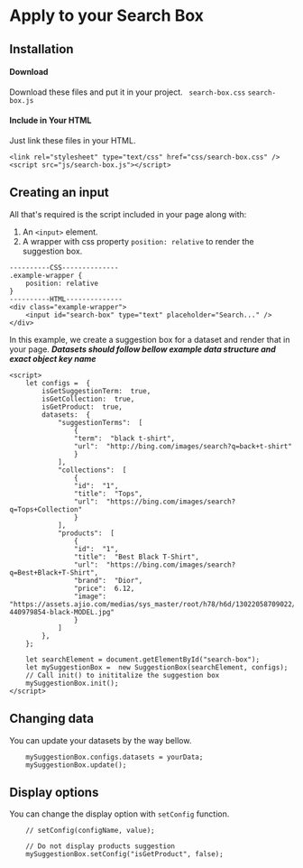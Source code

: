 # Apply to your Search Box
## Installation
#### Download
Download these files and put it in your project.
` search-box.css`
`search-box.js`

#### Include in Your HTML
Just link these files in your HTML.
```
<link rel="stylesheet" type="text/css" href="css/search-box.css" />
<script src="js/search-box.js"></script>
```


## Creating an input
All that's required is the script included in your page along with:
1. An `<input>` element.
2. A wrapper with css property `position: relative` to render the suggestion box.
```
----------CSS--------------
.example-wrapper {
	position: relative
}
----------HTML--------------
<div class="example-wrapper">
	<input id="search-box" type="text" placeholder="Search..." />
</div>
```


In this example, we create a suggestion box for a dataset and render that in your page.
***Datasets should follow bellow example data structure and exact object key name***
```
<script>
	let configs =  {
		isGetSuggestionTerm:  true,
		isGetCollection:  true,
		isGetProduct:  true,
		datasets:  {
			"suggestionTerms":  [
				{
				"term":  "black t-shirt",
				"url":  "http://bing.com/images/search?q=back+t-shirt"
				}
			],
			"collections":  [
				{
				"id":  "1",
				"title":  "Tops",
				"url":  "https://bing.com/images/search?q=Tops+Collection"
				}
			],
			"products":  [
				{
				"id":  "1",
				"title":  "Best Black T-Shirt",
				"url":  "https://bing.com/images/search?q=Best+Black+T-Shirt",
				"brand":  "Dior",
				"price":  6.12,
				"image":  "https://assets.ajio.com/medias/sys_master/root/h78/h6d/13022058709022/-1117Wx1400H-440979854-black-MODEL.jpg"
				}
			]
		},
	};
	
	let searchElement = document.getElementById("search-box");
	let mySuggestionBox =  new SuggestionBox(searchElement, configs);
	// Call init() to inititalize the suggestion box
	mySuggestionBox.init();
</script>
```

## Changing data
You can update your datasets by the way bellow.
```
	mySuggestionBox.configs.datasets = yourData;
	mySuggestionBox.update();
```


## Display options
You can change the display option with `setConfig` function.
```
	// setConfig(configName, value);
	
	// Do not display products suggestion
	mySuggestionBox.setConfig("isGetProduct", false);
```

